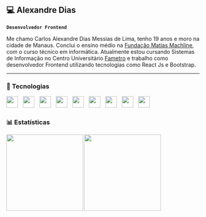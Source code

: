 ## 💻 Alexandre Dias

**`Desenvolvedor Frontend`**

Me chamo Carlos Alexandre Dias Messias de Lima, tenho 19 anos e moro na cidade de Manaus. Conclui o ensino médio na [Fundação Matias Machline](https://www.fundacaomatiasmachline.org.br/), com o curso técnico em informática. Atualmente estou cursando Sistemas de Informação no Centro Universitário [Fametro](https://fametro.edu.br/) e trabalho como desenvolvedor Frontend utilizando tecnologias como React Js e Bootstrap.

---

### 🤖 Tecnologias
<img
    align="left"
    width="30px"
    style="padding-right: 10px;"
    src="https://cdn.jsdelivr.net/gh/devicons/devicon@latest/icons/bootstrap/bootstrap-original.svg" 
/>

<img 
    align="left"
    width="30px"
    style="padding-right: 10px;"
    src="https://cdn.jsdelivr.net/gh/devicons/devicon@latest/icons/react/react-original.svg" 
/>

<img 
    align="left"
    width="30px"
    style="padding-right: 10px;"
    src="https://cdn.jsdelivr.net/gh/devicons/devicon@latest/icons/javascript/javascript-original.svg" 
/>
<img 
    align="left"
    width="30px"
    style="padding-right: 10px;"
    src="https://cdn.jsdelivr.net/gh/devicons/devicon@latest/icons/java/java-original.svg" 
/> 

<img 
    align="left"
    width="30px"
    style="padding-right: 10px;"
    src="https://cdn.jsdelivr.net/gh/devicons/devicon@latest/icons/python/python-original.svg" 
/>   

<img 
    align="left"
    width="30px"
    style="padding-right: 10px;"
    src="https://cdn.jsdelivr.net/gh/devicons/devicon@latest/icons/c/c-original.svg" 
/>
<img 
    align="left"
    width="30px"
    style="padding-right: 10px;"
    src="https://cdn.jsdelivr.net/gh/devicons/devicon@latest/icons/git/git-original.svg" 
/>
<img 
    align="left"
    width="30px"
    style="padding-right: 10px;"
    src="https://cdn.jsdelivr.net/gh/devicons/devicon@latest/icons/figma/figma-original.svg" 
/>
<img
    align="left"
    width="30px"
    style="padding-right: 10px;" 
    src="https://cdn.jsdelivr.net/gh/devicons/devicon@latest/icons/firebase/firebase-original.svg" 
/>

<br/>
<br/>

### 📊 Estatísticas

<p>
    <img
        align="left"
        height="200"
        src="https://github-readme-stats.vercel.app/api?username=alexandrediasss&show_icons=true&theme=cobalt&include_all_commits=true&locale=pt-br"
    />
    <img
        align="left"
        height="200"
        src="https://github-readme-stats.vercel.app/api/top-langs/?username=alexandrediasss&theme=cobalt&custom_title=Tecnologias&include_all_commits=true&locale=pt-br"
    />
</p>
